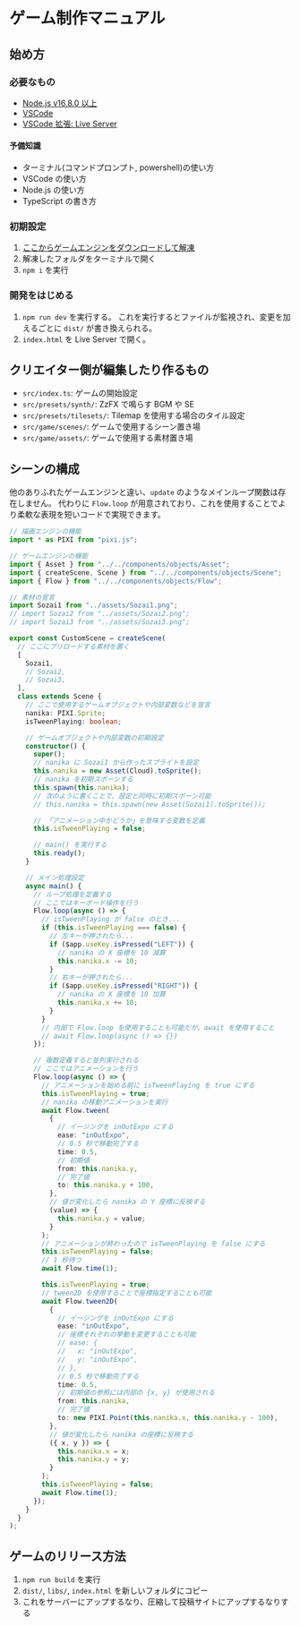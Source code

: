 # ゲーム制作マニュアル

## 始め方

### 必要なもの

- [Node.js v16.8.0 以上](https://nodejs.org/ja/)
- [VSCode](https://azure.microsoft.com/ja-jp/products/visual-studio-code/)
- [VSCode 拡張: Live Server](https://marketplace.visualstudio.com/items?itemName=ritwickdey.LiveServer)

#### 予備知識

- ターミナル(コマンドプロンプト, powershell)の使い方
- VSCode の使い方
- Node.js の使い方
- TypeScript の書き方

### 初期設定

1. [ここからゲームエンジンをダウンロードして解凍](../../archive/refs/heads/main.zip)
2. 解凍したフォルダをターミナルで開く
3. `npm i` を実行

### 開発をはじめる

1. `npm run dev` を実行する。
   これを実行するとファイルが監視され、変更を加えるごとに `dist/` が書き換えられる。
2. `index.html` を Live Server で開く。

## クリエイター側が編集したり作るもの

- `src/index.ts`: ゲームの開始設定
- `src/presets/synth/`: ZzFX で鳴らす BGM や SE
- `src/presets/tilesets/`: Tilemap を使用する場合のタイル設定
- `src/game/scenes/`: ゲームで使用するシーン置き場
- `src/game/assets/`: ゲームで使用する素材置き場

## シーンの構成

他のありふれたゲームエンジンと違い、`update` のようなメインループ関数は存在しません。
代わりに `Flow.loop` が用意されており、これを使用することでより柔軟な表現を短いコードで実現できます。

```ts
// 描画エンジンの機能
import * as PIXI from "pixi.js";

// ゲームエンジンの機能
import { Asset } from "../../components/objects/Asset";
import { createScene, Scene } from "../../components/objects/Scene";
import { Flow } from "../../components/objects/Flow";

// 素材の宣言
import Sozai1 from "../assets/Sozai1.png";
// import Sozai2 from "../assets/Sozai2.png";
// import Sozai3 from "../assets/Sozai3.png";

export const CustomScene = createScene(
  // ここにプリロードする素材を置く
  [
    Sozai1,
    // Sozai2,
    // Sozai3,
  ],
  class extends Scene {
    // ここで使用するゲームオブジェクトや内部変数などを宣言
    nanika: PIXI.Sprite;
    isTweenPlaying: boolean;

    // ゲームオブジェクトや内部変数の初期設定
    constructor() {
      super();
      // nanika に Sozai1 から作ったスプライトを設定
      this.nanika = new Asset(Cloud).toSprite();
      // nanika を初期スポーンする
      this.spawn(this.nanika);
      // 次のように書くことで、設定と同時に初期スポーン可能
      // this.nanika = this.spawn(new Asset(Sozai1).toSprite());

      // 「アニメーション中かどうか」を意味する変数を定義
      this.isTweenPlaying = false;

      // main() を実行する
      this.ready();
    }

    // メイン処理設定
    async main() {
      // ループ処理を定義する
      // ここではキーボード操作を行う
      Flow.loop(async () => {
        // isTweenPlaying が false のとき...
        if (this.isTweenPlaying === false) {
          // 左キーが押されたら...
          if ($app.useKey.isPressed("LEFT")) {
            // nanika の X 座標を 10 減算
            this.nanika.x -= 10;
          }
          // 右キーが押されたら...
          if ($app.useKey.isPressed("RIGHT")) {
            // nanika の X 座標を 10 加算
            this.nanika.x += 10;
          }
        }
        // 内部で Flow.loop を使用することも可能だが、await を使用すること
        // await Flow.loop(async () => {})
      });

      // 複数定義すると並列実行される
      // ここではアニメーションを行う
      Flow.loop(async () => {
        // アニメーションを始める前に isTweenPlaying を true にする
        this.isTweenPlaying = true;
        // nanika の移動アニメーションを実行
        await Flow.tween(
          {
            // イージングを inOutExpo にする
            ease: "inOutExpo",
            // 0.5 秒で移動完了する
            time: 0.5,
            // 初期値
            from: this.nanika.y,
            // 完了値
            to: this.nanika.y + 100,
          },
          // 値が変化したら nanika の Y 座標に反映する
          (value) => {
            this.nanika.y = value;
          }
        );
        // アニメーションが終わったので isTweenPlaying を false にする
        this.isTweenPlaying = false;
        // 1 秒待つ
        await Flow.time(1);

        this.isTweenPlaying = true;
        // tween2D を使用することで座標指定することも可能
        await Flow.tween2D(
          {
            // イージングを inOutExpo にする
            ease: "inOutExpo",
            // 座標それぞれの挙動を変更することも可能
            // ease: {
            //   x: "inOutExpo",
            //   y: "inOutExpo",
            // },
            // 0.5 秒で移動完了する
            time: 0.5,
            // 初期値の参照には内部の {x, y} が使用される
            from: this.nanika,
            // 完了値
            to: new PIXI.Point(this.nanika.x, this.nanika.y - 100),
          },
          // 値が変化したら nanika の座標に反映する
          ({ x, y }) => {
            this.nanika.x = x;
            this.nanika.y = y;
          }
        );
        this.isTweenPlaying = false;
        await Flow.time(1);
      });
    }
  }
);
```

## ゲームのリリース方法

1. `npm run build` を実行
2. `dist/`, `libs/`, `index.html` を新しいフォルダにコピー
3. これをサーバーにアップするなり、圧縮して投稿サイトにアップするなりする

